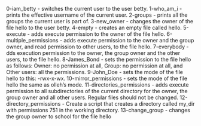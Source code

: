 0-iam_betty - switches the current user to the user betty.
1-who_am_i - prints the effective username of the current user.
2-groups - prints all the groups the current user is part of.
3-new_owner - changes the owner of the file hello to the user betty.
4-empty - creates an empty file called hello.
5-execute - adds execute permission to the owner of the file hello.
6-multiple_permissions - adds execute permission to the owner and the group owner, and read permission to other users, to the file hello.
7-everybody - dds execution permission to the owner, the group owner and the other users, to the file hello.
8-James_Bond - sets the permission to the file hello as follows: Owner: no permission at all, Group: no permission at all, and  Other users: all the permissions.
9-John_Doe - sets the mode of the file hello to this: -rwx-x-wx.
10-mirror_permissions - sets the mode of the file hello the same as olleh’s mode.
11-directories_permissions - adds execute permission to all subdirectories of the current directory for the owner, the group owner and all other users. Regular files should not be changed.
12-directory_permissions - Create a script that creates a directory called my_dir with permissions 751 in the working directory.
13-change_group - changes the group owner to school for the file hello
